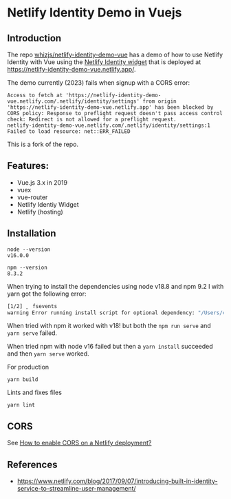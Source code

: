 # Netlify Identity Demo in Vuejs

## Introduction

The repo [whizjs/netlify-identity-demo-vue](https://github.com/whizjs/netlify-identity-demo-vue) has a demo of how to use Netlify Identity with Vue using the [Netlify Identity widget](https://github.com/netlify/netlify-identity-widget)
that is deployed at <https://netlify-identity-demo-vue.netlify.app/>. 

The demo currently (2023) fails when signup with a CORS error:

```
Access to fetch at 'https://netlify-identity-demo-vue.netlify.com/.netlify/identity/settings' from origin 'https://netlify-identity-demo-vue.netlify.app' has been blocked by CORS policy: Response to preflight request doesn't pass access control check: Redirect is not allowed for a preflight request.
netlify-identity-demo-vue.netlify.com/.netlify/identity/settings:1          Failed to load resource: net::ERR_FAILED
```

This is a fork of the repo.

## Features:
 - Vue.js 3.x in 2019
 - vuex
 - vue-router
 - Netlify Identiy Widget
 - Netlify (hosting) 

## Installation

```
node --version
v16.0.0

npm --version
8.3.2
```

When trying to install the dependencies using node v18.8 and npm 9.2 I with yarn  got the following error:

```bash
[1/2] ⡀ fsevents
warning Error running install script for optional dependency: "/Users/casianorodriguezleon/campus-virtual/2223/learning/netlify-learning/netlify-identity-demo-vue/node_modules/fsevents: Command failed. 
```
When tried with npm it worked with v18! but both the `npm run serve` and `yarn serve` failed. 

When tried npm with node v16 failed but then a `yarn install` succeeded and then `yarn serve` worked.

For production

```
yarn build
```

Lints and fixes files

```
yarn lint
```

## CORS

See [How to enable CORS on a Netlify deployment?](https://stackoverflow.com/questions/62507022/how-to-enable-cors-on-a-netlify-deployment)



## References

* <https://www.netlify.com/blog/2017/09/07/introducing-built-in-identity-service-to-streamline-user-management/>
